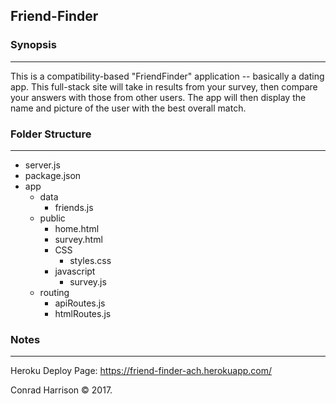 ## Friend-Finder

### Synopsis
***

This is a compatibility-based "FriendFinder" application -- basically a dating app. This full-stack site will take in results from your survey, then compare your answers with those from other users. The app will then display the name and picture of the user with the best overall match.

### Folder Structure
***

 * server.js
 * package.json
 * app
     * data
         * friends.js
     * public
         * home.html
         * survey.html
         * CSS
             * styles.css
         * javascript
             * survey.js
     * routing
         * apiRoutes.js
         * htmlRoutes.js
           
### Notes
***

Heroku Deploy Page:  https://friend-finder-ach.herokuapp.com/

Conrad Harrison © 2017. 


